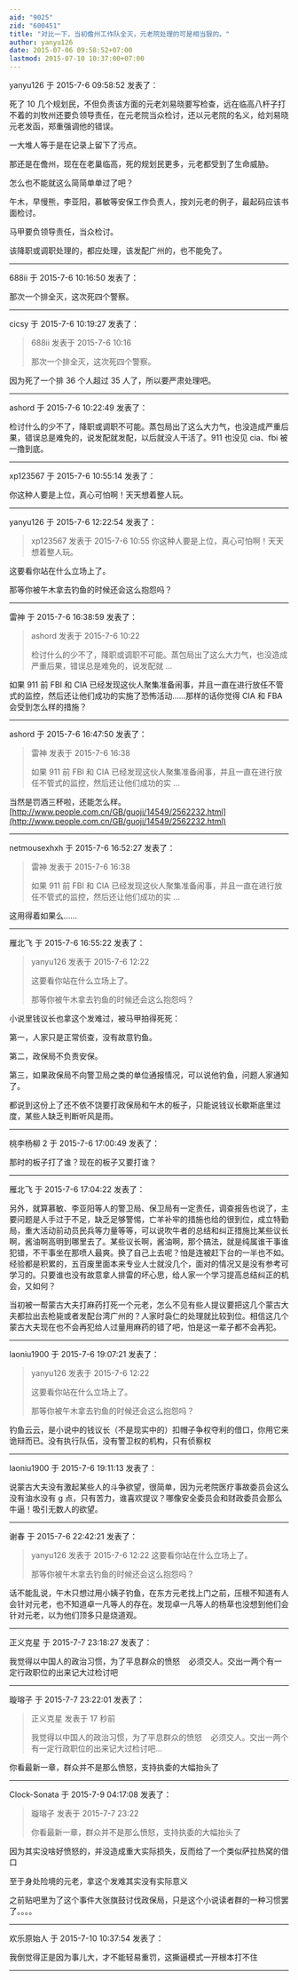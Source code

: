 ```yaml
---
aid: "9025"
zid: "600451"
title: "对比一下，当初儋州工作队全灭，元老院处理的可是相当狠的。"
author: yanyu126
date: 2015-07-06 09:58:52+07:00
lastmod: 2015-07-10 10:37:00+07:00
---
```


yanyu126 于 2015-7-6 09:58:52 发表了：

死了 10 几个规划民，不但负责该方面的元老刘易晓要写检查，远在临高八杆子打不着的刘牧州还要负领导责任，在元老院当众检讨，还以元老院的名义，给刘易晓元老发函，郑重强调他的错误。

一大堆人等于是在记录上留下了污点。

那还是在儋州，现在在老巢临高，死的规划民更多，元老都受到了生命威胁。

怎么也不能就这么简简单单过了吧？

午木，早慢熊，李亚阳，慕敏等安保工作负责人，按刘元老的例子，最起码应该书面检讨。

马甲要负领导责任，当众检讨。

该降职或调职处理的，都应处理，该发配广州的，也不能免了。

---

688ii 于 2015-7-6 10:16:50 发表了：

那次一个排全灭，这次死四个警察。

---

cicsy 于 2015-7-6 10:19:27 发表了：

> 688ii 发表于 2015-7-6 10:16
>
> 那次一个排全灭，这次死四个警察。

因为死了一个排 36 个人超过 35 人了，所以要严肃处理吧。

---

ashord 于 2015-7-6 10:22:49 发表了：

检讨什么的少不了，降职或调职不可能。蒸包局出了这么大力气，也没造成严重后果，错误总是难免的，说发配就发配，以后就没人干活了。911 也没见 cia、fbi 被一撸到底。

---

xp123567 于 2015-7-6 10:55:14 发表了：

你这种人要是上位，真心可怕啊！天天想着整人玩。

---

yanyu126 于 2015-7-6 12:22:54 发表了：

> xp123567 发表于 2015-7-6 10:55 你这种人要是上位，真心可怕啊！天天想着整人玩。

这要看你站在什么立场上了。

那等你被午木拿去钓鱼的时候还会这么抱怨吗？

---

雷神 于 2015-7-6 16:38:59 发表了：

> ashord 发表于 2015-7-6 10:22
>
> 检讨什么的少不了，降职或调职不可能。蒸包局出了这么大力气，也没造成严重后果，错误总是难免的，说发配就 ...

如果 911 前 FBI 和 CIA 已经发现这伙人聚集准备闹事，并且一直在进行放任不管式的监控，然后还让他们成功的实施了恐怖活动......那样的话你觉得 CIA 和 FBA 会受到怎么样的措施？

---

ashord 于 2015-7-6 16:47:50 发表了：

> 雷神 发表于 2015-7-6 16:38
>
> 如果 911 前 FBI 和 CIA 已经发现这伙人聚集准备闹事，并且一直在进行放任不管式的监控，然后还让他们成功的实 ...

当然是罚酒三杯啦，还能怎么样。[http://www.people.com.cn/GB/guoji/14549/2562232.html](http://www.people.com.cn/GB/guoji/14549/2562232.html)

---

netmousexhxh 于 2015-7-6 16:52:27 发表了：

> 雷神 发表于 2015-7-6 16:38
>
> 如果 911 前 FBI 和 CIA 已经发现这伙人聚集准备闹事，并且一直在进行放任不管式的监控，然后还让他们成功的实 ...

这用得着如果么……

---

雁北飞 于 2015-7-6 16:55:22 发表了：

> yanyu126 发表于 2015-7-6 12:22
>
> 这要看你站在什么立场上了。
>
> 那等你被午木拿去钓鱼的时候还会这么抱怨吗？

小说里钱议长也拿这个发难过，被马甲拍得死死：

第一，人家只是正常侦查，没有故意钓鱼。

第二，政保局不负责安保。

第三，如果政保局不向警卫局之类的单位通报情况，可以说他钓鱼，问题人家通知了。

都说到这份上了还不依不饶要打政保局和午木的板子，只能说钱议长歇斯底里过度，某些人缺乏判断听风是雨。

---

桃李杨柳 2 于 2015-7-6 17:00:49 发表了：

那时的板子打了谁？现在的板子又要打谁？

---

雁北飞 于 2015-7-6 17:04:22 发表了：

另外，就算慕敏、李亚阳等人的警卫局、保卫局有一定责任，调查报告也说了，主要问题是人手过于不足，缺乏足够警惕，亡羊补牢的措施也给的很到位，成立特勤局，重大活动前动员民兵等力量等等，可以说吹牛者的总结和纠正措施比某些议长啊，酱油啊高明到哪里去了。某些议长啊，酱油啊，那个搞法，就是纯属谁干事谁犯错，不干事坐在那喷人最爽。换了自己上去呢？怕是连被赶下台的一半也不如。经验都是积累的，五百废里面本来专业人士就没几个，面对的情况又是没有参考可学习的。只要谁也没有故意拿人排雷的坏心思，给人家一个学习提高总结纠正的机会，又如何？

当初被一帮蒙古大夫打麻药打死一个元老，怎么不见有些人提议要把这几个蒙古大夫都拉出去枪毙或者发配台湾广州的？人家时袅仁的处理就比较到位。相信这几个蒙古大夫现在也不会再犯给人过量用麻药的错了吧，怕是这一辈子都不会再犯。

---

laoniu1900 于 2015-7-6 19:07:21 发表了：

> yanyu126 发表于 2015-7-6 12:22
>
> 这要看你站在什么立场上了。
>
> 那等你被午木拿去钓鱼的时候还会这么抱怨吗？

钓鱼云云，是小说中的钱议长（不是现实中的）扣帽子争权夺利的借口，你用它来诡辩而已。没有执行队伍，没有警卫权的机构，只有侦察权

---

laoniu1900 于 2015-7-6 19:11:13 发表了：

说蒙古大夫没有激起某些人的斗争欲望，很简单，因为元老院医疗事故委员会这么没有油水没有 g 点，只有苦力，谁喜欢提议？哪像安全委员会和财政委员会那么牛逼！吸引无数人的欲望。

---

谢春 于 2015-7-6 22:42:21 发表了：

> yanyu126 发表于 2015-7-6 12:22 这要看你站在什么立场上了。
>
> 那等你被午木拿去钓鱼的时候还会这么抱怨吗？

话不能乱说，午木只想过用小姨子钓鱼，在东方元老找上门之前，压根不知道有人会针对元老，也不知道卓一凡等人的存在。发现卓一凡等人的杨草也没想到他们会针对元老，以为他们顶多只是烧道观。

---

正义克星 于 2015-7-7 23:18:27 发表了：

我觉得以中国人的政治习惯，为了平息群众的愤怒    必须交人。交出一两个有一定行政职位的出来记大过检讨吧

---

璇瑢子 于 2015-7-7 23:22:01 发表了：

> 正义克星 发表于 17 秒前
>
> 我觉得以中国人的政治习惯，为了平息群众的愤怒    必须交人。交出一两个有一定行政职位的出来记大过检讨吧...

你看最新一章，群众并不是那么愤怒，支持执委的大幅抬头了

---

Clock-Sonata 于 2015-7-9 04:17:08 发表了：

> 璇瑢子 发表于 2015-7-7 23:22
>
> 你看最新一章，群众并不是那么愤怒，支持执委的大幅抬头了

因为其实没啥好愤怒的，并没造成重大实际损失，反而给了一个类似萨拉热窝的借口

至于身处险境的元老，拿这个发难其实没有实际意义

之前贴吧里为了这个事件大张旗鼓讨伐政保局，只是这个小说读者群的一种习惯罢了。。。。

---

欢乐原始人 于 2015-7-10 10:37:54 发表了：

我倒觉得正是因为事儿大，才不能轻易重罚，这撕逼模式一开根本打不住

---
